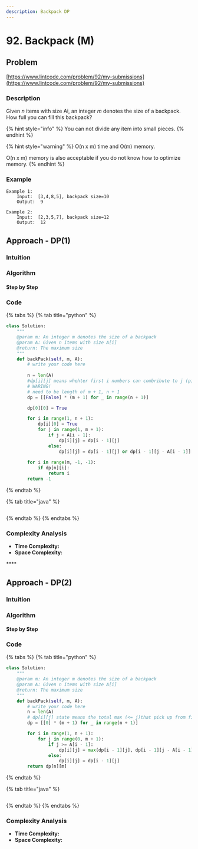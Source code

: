 ```yaml
---
description: Backpack DP
---
```


# 92. Backpack \(M\)

## Problem

[https://www.lintcode.com/problem/92/my-submissions](https://www.lintcode.com/problem/92/my-submissions)

### Description

Given _n_ items with size Ai, an integer _m_ denotes the size of a backpack. How full you can fill this backpack?

{% hint style="info" %}
You can not divide any item into small pieces.
{% endhint %}

{% hint style="warning" %}
O\(n x m\) time and O\(m\) memory.

O\(n x m\) memory is also acceptable if you do not know how to optimize memory.
{% endhint %}

### Example

```text
Example 1:
	Input:  [3,4,8,5], backpack size=10
	Output:  9

Example 2:
	Input:  [2,3,5,7], backpack size=12
	Output:  12
```

## Approach - DP\(1\)

### Intuition

### Algorithm

#### Step by Step

### Code

{% tabs %}
{% tab title="python" %}
```python
class Solution:
    """
    @param m: An integer m denotes the size of a backpack
    @param A: Given n items with size A[i]
    @return: The maximum size
    """
    def backPack(self, m, A):
        # write your code here
        
        n = len(A)
        #dp[i][j] means whehter first i numbers can combribute to j (pick several among them)
        # WARING!
        # need to be length of m + 1, n + 1
        dp = [[False] * (m + 1) for _ in range(n + 1)]

        dp[0][0] = True

        for i in range(1, n + 1):
            dp[i][0] = True
            for j in range(1, m + 1):
                if j < A[i - 1]:
                    dp[i][j] = dp[i - 1][j]
                else:
                    dp[i][j] = dp[i - 1][j] or dp[i - 1][j - A[i - 1]]
        
        for i in range(m, -1, -1):
            if dp[n][i]:
                return i
        return -1
```
{% endtab %}

{% tab title="java" %}
```

```
{% endtab %}
{% endtabs %}

### Complexity Analysis

* **Time Complexity:**
* **Space Complexity:**

\*\*\*\*

## Approach - DP\(2\)

### Intuition

### Algorithm

#### Step by Step

### Code

{% tabs %}
{% tab title="python" %}
```python
class Solution:
    """
    @param m: An integer m denotes the size of a backpack
    @param A: Given n items with size A[i]
    @return: The maximum size
    """
    def backPack(self, m, A):
        # write your code here
        n = len(A)
        # dp[i][j] state means the total max (<= j)that pick up from first i numbers 
        dp = [[0] * (m + 1) for _ in range(n + 1)]

        for i in range(1, n + 1):
            for j in range(0, m + 1):
                if j >= A[i - 1]:
                    dp[i][j] = max(dp[i - 1][j], dp[i - 1][j - A[i - 1]] + A[i - 1])
                else:
                    dp[i][j] = dp[i - 1][j]
        return dp[n][m]
```
{% endtab %}

{% tab title="java" %}
```

```
{% endtab %}
{% endtabs %}

### Complexity Analysis

* **Time Complexity:**
* **Space Complexity:**


